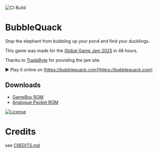 
![CI Build](https://github.com/bubblequack/bubblequack/actions/workflows/ci.yml/badge.svg)

# BubbleQuack
Stop the elephant from bubbling up your pond and find your ducklings.

This game was made for the [Global Game Jam 2025](https://globalgamejam.org/games/2025/bubblequack-9) in 48 hours.

Thanks to [TradeByte](https://www.tradebyte.com) for providing the jam site.

▶ Play it online on [https://bubblequack.com](https://bubblequack.com)

## Downloads
* [GameBoy ROM](https://bubblequack.com/bubblequack.gb)
* [Analogue Pocket ROM](https://bubblequack.com/bubblequack.pocket)

[![License](https://i.creativecommons.org/l/by-nc-sa/4.0/88x31.png)](https://creativecommons.org/licenses/by-nc-sa/4.0)

# Credits
see [CREDITS.md](CREDITS.md)
